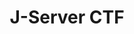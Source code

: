 ---
title: J-Server CTF
permalink: https://tryhackme.com/jr/jserver
layout: page
tags: FTP,HTTP,Privsec
---